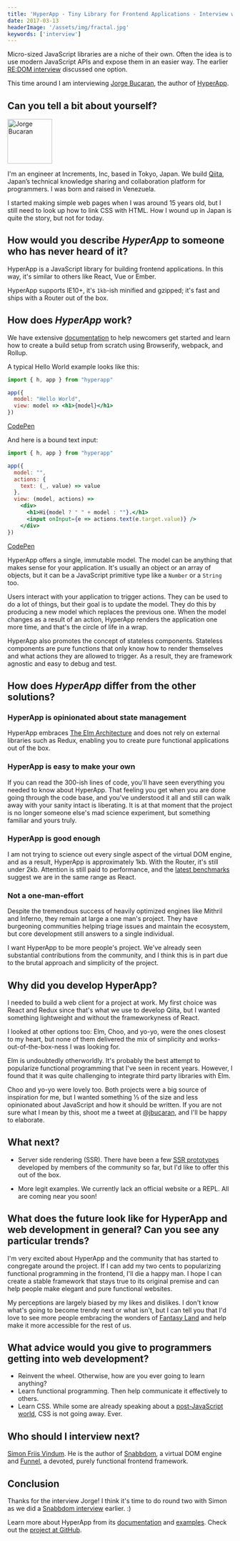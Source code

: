 ```yaml
---
title: 'HyperApp - Tiny Library for Frontend Applications - Interview with Jorge Bucaran'
date: 2017-03-13
headerImage: '/assets/img/fractal.jpg'
keywords: ['interview']
---
```


Micro-sized JavaScript libraries are a niche of their own. Often the idea is to use modern JavaScript APIs and expose them in an easier way. The earlier [RE:DOM interview](/blog/redom-interview) discussed one option.

This time around I am interviewing [Jorge Bucaran](https://twitter.com/jbucaran), the author of [HyperApp](https://github.com/hyperapp/hyperapp).

## Can you tell a bit about yourself?

<p>
<span class="author">
  <img src="https://www.gravatar.com/avatar/84d2933d3d46ebe5f3a4983da4c73831?s=200" alt="Jorge Bucaran" class="author" width="100" height="100" />
</span>

I'm an engineer at Increments, Inc, based in Tokyo, Japan. We build [Qiita](https://qiita.com/), Japan’s technical knowledge sharing and collaboration platform for programmers. I was born and raised in Venezuela.
</p>

I started making simple web pages when I was around 15 years old, but I still need to look up how to link CSS with HTML. How I wound up in Japan is quite the story, but not for today.

## How would you describe *HyperApp* to someone who has never heard of it?

HyperApp is a JavaScript library for building frontend applications. In this way, it's similar to others like React, Vue or Ember.

HyperApp supports IE10+, it's `1kb`-ish minified and gzipped; it's fast and ships with a Router out of the box.

## How does *HyperApp* work?

We have extensive [documentation](https://github.com/hyperapp/hyperapp/wiki) to help newcomers get started and learn how to create a build setup from scratch using Browserify, webpack, and Rollup.

A typical Hello World example looks like this:

```jsx
import { h, app } from "hyperapp"

app({
  model: "Hello World",
  view: model => <h1>{model}</h1>
})
```

[CodePen](http://codepen.io/jbucaran/pen/Qdwpxy?editors=0010)

And here is a bound text input:

```jsx
import { h, app } from "hyperapp"

app({
  model: "",
  actions: {
    text: (_, value) => value
  },
  view: (model, actions) =>
    <div>
      <h1>Hi{model ? " " + model : ""}.</h1>
      <input onInput={e => actions.text(e.target.value)} />
    </div>
})
```

[CodePen](http://codepen.io/jbucaran/pen/qRMEGX?editors=0010)

HyperApp offers a single, immutable model. The model can be anything that makes sense for your application. It's usually an object or an array of objects, but it can be a JavaScript primitive type like a `Number` or a `String` too.

Users interact with your application to trigger actions. They can be used to do a lot of things, but their goal is to update the model. They do this by producing a new model which replaces the previous one. When the model changes as a result of an action, HyperApp renders the application one more time, and that's the circle of life in a wrap.

HyperApp also promotes the concept of stateless components. Stateless components are pure functions that only know how to render themselves and what actions they are allowed to trigger. As a result, they are framework agnostic and easy to debug and test.

## How does *HyperApp* differ from the other solutions?

### HyperApp is opinionated about state management

 HyperApp embraces [The Elm Architecture](https://guide.elm-lang.org/architecture/) and does not rely on external libraries such as Redux, enabling you to create pure functional applications out of the box.

### HyperApp is easy to make your own

If you can read the 300-ish lines of code, you'll have seen everything you needed to know about HyperApp. That feeling you get when you are done going through the code base, and you've understood it all and still can walk away with your sanity intact is liberating. It is at that moment that the project is no longer someone else's mad science experiment, but something familiar and yours truly.

### HyperApp is good enough

I am not trying to science out every single aspect of the virtual DOM engine, and as a result, HyperApp is approximately 1kb. With the Router, it's still under 2kb. Attention is still paid to performance, and the [latest benchmarks](https://github.com/hyperapp/hyperapp/issues/75#issuecomment-282536055) suggest we are in the same range as React.

### Not a one-man-effort

Despite the tremendous success of heavily optimized engines like Mithril and Inferno, they remain at large a one man's project. They have burgeoning communities helping triage issues and maintain the ecosystem, but core development still answers to a single individual.

I want HyperApp to be more people's project. We've already seen substantial contributions from the community, and I think this is in part due to the brutal approach and simplicity of the project.

## Why did you develop HyperApp?

I needed to build a web client for a project at work. My first choice was React and Redux since that's what we use to develop Qiita, but I wanted something lightweight and without the frameworkyness of React.

I looked at other options too: Elm, Choo, and yo-yo, were the ones closest to my heart, but none of them delivered the mix of simplicity and works-out-of-the-box-ness I was looking for.

Elm is undoubtedly otherworldly. It's probably the best attempt to popularize functional programming that I've seen in recent years. However, I found that it was quite challenging to integrate third party libraries with Elm.

Choo and yo-yo were lovely too. Both projects were a big source of inspiration for me, but I wanted something ⅓ of the size and less opinionated about JavaScript and how it should be written. If you are not sure what I mean by this, shoot me a tweet at [@jbucaran](https://twitter.com/jbucaran), and I'll be happy to elaborate.

## What next?

* Server side rendering (SSR). There have been a few [SSR prototypes](https://github.com/hyperapp/hyperapp/pull/28) developed by members of the community so far, but I'd like to offer this out of the box.

* More legit examples. We currently lack an official website or a REPL. All are coming near you soon!

## What does the future look like for HyperApp and web development in general? Can you see any particular trends?

I'm very excited about HyperApp and the community that has started to congregate around the project. If I can add my two cents to popularizing functional programming in the frontend, I'll die a happy man. I hope I can create a stable framework that stays true to its original premise and can help people make elegant and pure functional websites.

My perceptions are largely biased by my likes and dislikes. I don't know what's going to become trendy next or what isn't, but I can tell you that I'd love to see more people embracing the wonders of [Fantasy Land](https://github.com/fantasyland/fantasy-land) and help make it more accessible for the rest of us.

## What advice would you give to programmers getting into web development?

* Reinvent the wheel. Otherwise, how are you ever going to learn anything?
* Learn functional programming. Then help communicate it effectively to others.
* Learn CSS. While some are already speaking about a [post-JavaScript world](https://developers.slashdot.org/story/17/03/04/0042218/douglas-crockford-envisions-a-post-javascript-world), CSS is not going away. Ever.

## Who should I interview next?

[Simon Friis Vindum](https://github.com/paldepind). He is the author of [Snabbdom](https://github.com/snabbdom/snabbdom), a virtual DOM engine and [Funnel](https://github.com/Funkia/funnel), a devoted, purely functional frontend framework.

## Conclusion

Thanks for the interview Jorge! I think it's time to do round two with Simon as we did a [Snabbdom interview](/blog/snabbdom-interview) earlier. :)

Learn more about HyperApp from its [documentation](https://github.com/HyperApp/HyperApp/wiki) and [examples](https://HyperApp.gomix.me/). Check out the [project at GitHub](https://github.com/hyperapp/hyperapp).

